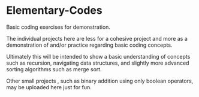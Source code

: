 # Elementary-Codes
Basic coding exercises for demonstration. 

The individual projects here are less for a cohesive project and more as a demonstration of and/or practice regarding basic coding concepts.

Ultimately this will be intended to show a basic understanding of concepts such as recursion, navigating data structures, and slightly 
more advanced sorting algorithms such as merge sort. 

Other small projects , such as binary addition using only boolean operators, may be uploaded here just for fun. 
